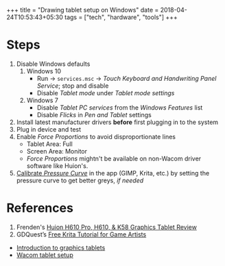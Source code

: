 +++
title = "Drawing tablet setup on Windows"
date = 2018-04-24T10:53:43+05:30
tags = ["tech", "hardware", "tools"]
+++

# Steps

1. Disable Windows defaults
    1. Windows 10
        + Run → `services.msc` → _Touch Keyboard and Handwriting Panel Service_; stop and disable
        + Disable _Tablet mode_ under _Tablet mode settings_
    2. Windows 7
        + Disable _Tablet PC services_ from the _Windows Features_ list
        + Disable _Flicks_ in _Pen and Tablet_ settings
2. Install latest manufacturer drivers **before** first plugging in to the system
3. Plug in device and test
4. Enable _Force Proportions_ to avoid disproportionate lines
    + Tablet Area: Full
    + Screen Area: Monitor
    + _Force Proportions_ mightn't be available on non-Wacom driver software like Huion's.
5. [Calibrate _Pressure Curve_](http://www.davidrevoy.com/article182/calibrating-wacom-stylus-pressure-on-krita) in the app (GIMP, Krita, etc.) by setting the pressure curve to get better greys, _if needed_


# References

1. Frenden's [Huion H610 Pro, H610, & K58 Graphics Tablet Review](http://frenden.com/post/87110791272/huion-h610-pro-h610-k58-graphics-tablet-review)
2. GDQuest’s [Free Krita Tutorial for Game Artists](http://gdquest.com/tutorial/art/krita-tutorial-for-game-artists/)
  + [Introduction to graphics tablets](https://www.youtube.com/watch?v=RfTumTdNhho)
  + [Wacom tablet setup](https://www.youtube.com/watch?v=75lUVdq2Dto)
